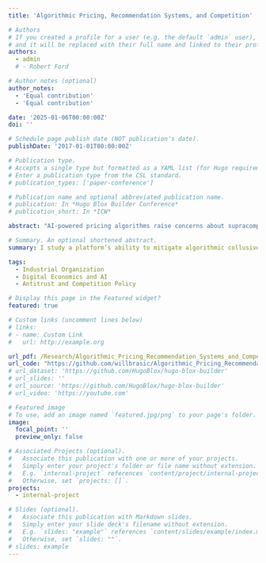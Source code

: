 ```yaml
---
title: 'Algorithmic Pricing, Recommendation Systems, and Competition'

# Authors
# If you created a profile for a user (e.g. the default `admin` user), write the username (folder name) here
# and it will be replaced with their full name and linked to their profile.
authors:
  - admin
  # - Robert Ford

# Author notes (optional)
author_notes:
  - 'Equal contribution'
  - 'Equal contribution'

date: '2025-01-06T00:00:00Z'
doi: ''

# Schedule page publish date (NOT publication's date).
publishDate: '2017-01-01T00:00:00Z'

# Publication type.
# Accepts a single type but formatted as a YAML list (for Hugo requirements).
# Enter a publication type from the CSL standard.
# publication_types: ['paper-conference']

# Publication name and optional abbreviated publication name.
# publication: In *Hugo Blox Builder Conference*
# publication_short: In *ICW*

abstract: "AI-powered pricing algorithms raise concerns about supracompetitive outcomes without explicit coordination. Meanwhile, digital platforms use recommendation systems (RSs) to influence product visibility. This paper models Bertrand-Markov price competition in a differentiated product market with heterogeneous consumers, where both sellers' pricing and the platform's recommendations are AI-driven. The findings show that RSs can autonomously inhibit algorithmic anticompetitive conduct, resulting in prices even below the Bertrand-Nash benchmark. The results hold when the platform only prioritizes profits, as well as with variations in consumer heterogeneity, market conditions, and underlying learning parameters."

# Summary. An optional shortened abstract.
summary: I study a platform’s ability to mitigate algorithmic collusive tendencies via the use of an AI-based recommendation system.

tags:
  - Industrial Organization
  - Digital Economics and AI
  - Antitrust and Competition Policy

# Display this page in the Featured widget?
featured: true

# Custom links (uncomment lines below)
# links:
# - name: Custom Link
#   url: http://example.org

url_pdf: /Research/Algorithmic_Pricing_Recommendation_Systems_and_Competition_20250723.pdf
url_code: "https://github.com/willbrasic/Algorithmic_Pricing_Recommendation_Systems_Competition"
# url_dataset: 'https://github.com/HugoBlox/hugo-blox-builder'
# url_slides: ''
# url_source: 'https://github.com/HugoBlox/hugo-blox-builder'
# url_video: 'https://youtube.com'

# Featured image
# To use, add an image named `featured.jpg/png` to your page's folder.
image:
  focal_point: ''
  preview_only: false

# Associated Projects (optional).
#   Associate this publication with one or more of your projects.
#   Simply enter your project's folder or file name without extension.
#   E.g. `internal-project` references `content/project/internal-project/index.md`.
#   Otherwise, set `projects: []`.
projects:
  - internal-project

# Slides (optional).
#   Associate this publication with Markdown slides.
#   Simply enter your slide deck's filename without extension.
#   E.g. `slides: "example"` references `content/slides/example/index.md`.
#   Otherwise, set `slides: ""`.
# slides: example
---
```


<!-- This work is largely driven by the results in my [previous paper](/publication/When_Asymmetric_Pricing_Algorithms_Collide/) on algorithmic pricing fixing. -->
